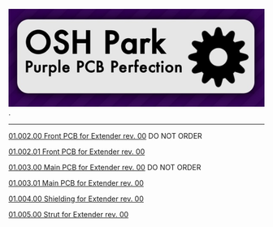 ![OSH_Park_logo](OSH_Park_logo.jpg).

----

[01.002.00 Front PCB for Extender rev. 00](01-002-00/README.md) DO NOT ORDER

[01.002.01 Front PCB for Extender rev. 00](01-002-01/README.md)

[01.003.00 Main PCB for Extender rev. 00](01-003-00/README.md) DO NOT ORDER

[01.003.01 Main PCB for Extender rev. 00](01-003-01/README.md)

[01.004.00 Shielding for Extender rev. 00](01-004-00/README.md)

[01.005.00 Strut for Extender rev. 00](01-005-00/README.md)
